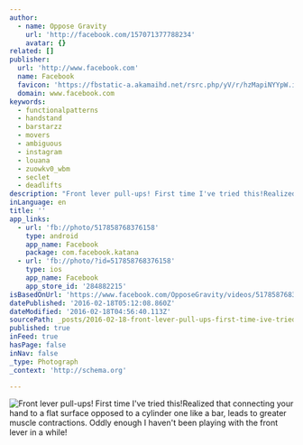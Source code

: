 ```yaml
---
author:
  - name: Oppose Gravity
    url: 'http://facebook.com/157071377788234'
    avatar: {}
related: []
publisher:
  url: 'http://www.facebook.com'
  name: Facebook
  favicon: 'https://fbstatic-a.akamaihd.net/rsrc.php/yV/r/hzMapiNYYpW.ico'
  domain: www.facebook.com
keywords:
  - functionalpatterns
  - handstand
  - barstarzz
  - movers
  - ambiguous
  - instagram
  - louana
  - zuowkv0_wbm
  - seclet
  - deadlifts
description: "Front lever pull-ups! First time I've tried this!Realized that connecting your hand to a flat surface opposed to a cylinder one like a bar, leads to greater muscle contractions. Oddly enough I haven't been playing with the front lever in a while!"
inLanguage: en
title: ''
app_links:
  - url: 'fb://photo/517858768376158'
    type: android
    app_name: Facebook
    package: com.facebook.katana
  - url: 'fb://photo/?id=517858768376158'
    type: ios
    app_name: Facebook
    app_store_id: '284882215'
isBasedOnUrl: 'https://www.facebook.com/OpposeGravity/videos/517858768376158/'
datePublished: '2016-02-18T05:12:08.860Z'
dateModified: '2016-02-18T04:56:40.113Z'
sourcePath: _posts/2016-02-18-front-lever-pull-ups-first-time-ive-tried-thisrealized-th.md
published: true
inFeed: true
hasPage: false
inNav: false
_type: Photograph
_context: 'http://schema.org'

---
```

![Front lever pull-ups&excl; First time I've tried this&excl;Realized that connecting your hand to a flat surface opposed to a cylinder one like a bar&comma; leads to greater muscle contractions&period; Oddly enough I haven't been playing with the front lever in a while&excl;](https://scontent.xx.fbcdn.net/hvthumb-xpa1/v/t15.0-10/p128x128/12594520_561455747363607_1014325150_n.jpg?oh=9819604cfd20aeec0e8027f8ed54664d&oe=57607928)
